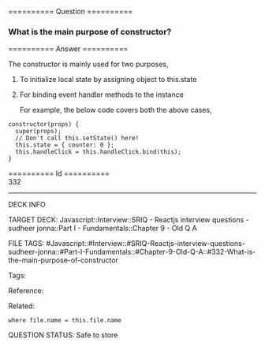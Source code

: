 ========== Question ==========  

### What is the main purpose of constructor?  

========== Answer ==========  

The constructor is mainly used for two purposes,

1.  To initialize local state by assigning object to this.state

2.  For binding event handler methods to the instance

    For example, the below code covers both the above cases,

<!-- codeblock-start -->
<pre><code class="hljs language-javascript"><span class="hljs-title function_">constructor</span>(<span class="hljs-params">props</span>) {
  <span class="hljs-variable language_">super</span>(props);
  <span class="hljs-comment">// Don't call this.setState() here!</span>
  <span class="hljs-variable language_">this</span>.<span class="hljs-property">state</span> = { <span class="hljs-attr">counter</span>: <span class="hljs-number">0</span> };
  <span class="hljs-variable language_">this</span>.<span class="hljs-property">handleClick</span> = <span class="hljs-variable language_">this</span>.<span class="hljs-property">handleClick</span>.<span class="hljs-title function_">bind</span>(<span class="hljs-variable language_">this</span>);
}
</code></pre>
<!-- codeblock-end -->

========== Id ==========  
332

---

DECK INFO

TARGET DECK: Javascript::Interview::SRIQ - Reactjs interview questions - sudheer jonna::Part I - Fundamentals::Chapter 9 - Old Q A

FILE TAGS: #Javascript::#Interview::#SRIQ-Reactjs-interview-questions-sudheer-jonna::#Part-I-Fundamentals::#Chapter-9-Old-Q-A::#332-What-is-the-main-purpose-of-constructor

Tags:

Reference:

Related:

```dataview
where file.name = this.file.name
```
QUESTION STATUS: Safe to store
